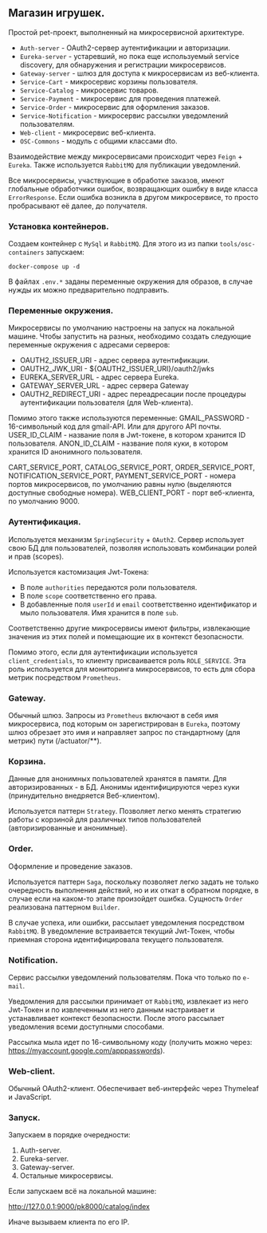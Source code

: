 ## Магазин игрушек.

Простой pet-проект, выполненный на микросервисной архитектуре.

- `Auth-server` - OAuth2-сервер аутентификации и авторизации.
- `Eureka-server` - устаревший, но пока еще используемый service discovery, для обнаружения и регистрации микросервисов.
- `Gateway-server` - шлюз для доступа к микросервисам из веб-клиента.
- `Service-Cart` - микросервис корзины пользователя.
- `Service-Catalog` - микросервис товаров.
- `Service-Payment` - микросервис для проведения платежей.
- `Service-Order` - микросервис для оформления заказов.
- `Service-Notification` - микросервис рассылки уведомлений пользователям.
- `Web-client` - микросервис веб-клиента.
- `OSC-Commons` - модуль с общими классами dto.

Взаимодействие между микросервисами происходит через `Feign` + `Eureka`. Также используется `RabbitMQ`
для публикации уведомлений.

Все микросервисы, участвующие в обработке заказов, имеют глобальные обработчики ошибок,
возвращающих ошибку в виде класса `ErrorResponse`. Если ошибка возникла
в другом микросервисе, то просто пробрасывают её далее, до получателя.


### Установка контейнеров.

Создаем контейнер с `MySql` и `RabbitMQ`. Для этого из из папки `tools/osc-containers` запускаем:
```shell
docker-compose up -d
```
В файлах `.env.*` заданы переменные окружения для образов, в случае нужды их можно предварительно подправить.


### Переменные окружения.

Микросервисы по умолчанию настроены на запуск на локальной машине. Чтобы запустить на разных, необходимо
создать следующие переменные окружения с адресами серверов:
- OAUTH2_ISSUER_URI - адрес сервера аутентификации.
- OAUTH2_JWK_URI - ${OAUTH2_ISSUER_URI}/oauth2/jwks
- EUREKA_SERVER_URL - адрес сервера Eureka.
- GATEWAY_SERVER_URL - адрес сервера Gateway
- OAUTH2_REDIRECT_URI - адрес переадресации после процедуры аутентификации пользователя (для Web-клиента).

Помимо этого также используются переменные:
GMAIL_PASSWORD - 16-символьный код для gmail-API. Или для другого API почты.
USER_ID_CLAIM - название поля в Jwt-токене, в котором хранится ID пользователя.
ANON_ID_CLAIM - название поля куки, в котором хранится ID анонимного пользователя.

CART_SERVICE_PORT, CATALOG_SERVICE_PORT, ORDER_SERVICE_PORT, NOTIFICATION_SERVICE_PORT, PAYMENT_SERVICE_PORT - номера портов микросервисов, по умолчанию равны нулю (выделяются доступные свободные номера).
WEB_CLIENT_PORT - порт веб-клиента, по умолчанию 9000.


### Аутентификация.

Используется механизм `SpringSecurity` + `OAuth2`. Сервер использует свою БД для
пользователей, позволяя использовать комбинации ролей и прав (scopes).

Используется кастомизация Jwt-Токена:
- В поле `authorities` передаются роли пользователя.
- В поле `scope` соответственно его права.
- В добавленные поля `userId` и `email` соответственно идентификатор и мыло пользователя. Имя хранится в поле `sub`.

Соответственно другие микросервисы имеют фильтры, извлекающие значения из этих полей и помещающие
их в контекст безопасности.

Помимо этого, если для аутентификации используется `client_credentials`, то клиенту присваивается роль `ROLE_SERVICE`.
Эта роль используется для мониторинга микросервисов, то есть для сбора метрик посредством `Prometheus`.


### Gateway.

Обычный шлюз. Запросы из `Prometheus` включают в себя имя микросервиса, под которым он зарегистрирован
в `Eureka`, поэтому шлюз обрезает это имя и направляет запрос по стандартному (для метрик) пути (/actuator/**).


### Корзина.

Данные для анонимных пользователей хранятся в памяти. Для авторизированных - в БД. 
Анонимы идентифицируются через куки (принудительно внедряется Веб-клиентом).

Используется паттерн `Strategy`. Позволяет легко менять стратегию работы с корзиной
для различных типов пользователей (авторизированные и анонимные).


### Order.

Оформление и проведение заказов.

Используется паттерн `Saga`, поскольку позволяет легко задать не только очередность
выполнения действий, но и их откат в обратном порядке, в случае если на каком-то
этапе произойдет ошибка. Сущность `Order` реализована паттерном `Builder`.

В случае успеха, или ошибки, рассылает уведомления посредством `RabbitMQ`.
В уведомление встраивается текущий Jwt-Токен, чтобы приемная сторона
идентифицировала текущего пользователя.


### Notification.

Сервис рассылки уведомлений пользователям. Пока что только по `e-mail`.

Уведомления для рассылки принимает от `RabbitMQ`, извлекает из него Jwt-Токен и по 
извлеченным из него данным настраивает и устанавливает контекст безопасности. После
этого рассылает уведомления всеми доступными способами.

Рассылка мыла идет по 16-символьному коду (получить можно
через: https://myaccount.google.com/apppasswords).


### Web-client.

Обычный OAuth2-клиент. Обеспечивает веб-интерфейс через Thymeleaf и JavaScript.


### Запуск.

Запускаем в порядке очередности:
1. Auth-server.
2. Eureka-server.
3. Gateway-server.
4. Остальные микросервисы.

Если запускаем всё на локальной машине:

http://127.0.0.1:9000/pk8000/catalog/index

Иначе вызываем клиента по его IP.

